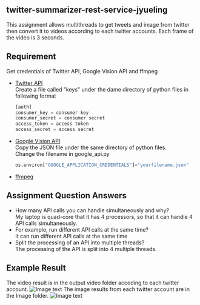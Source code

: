 ## twitter-summarizer-rest-service-jyueling
This assignment allows multithreads to get tweets and image from twitter then convert it to videos according to each twitter accounts. Each frame of the video is 3 seconds.

## Requirement

Get credentials of Twitter API, Google Vision API and ffmpeg

- [Twitter API](https://developer.twitter.com/en/apps)
	<br> Create a file called "keys" under the dame directory of python files in following format
	```python
  [auth]
	consumer_key = consumer key
	consumer_secret = consumer secret
	access_token = access token
	access_secret = access secret
	```
- [Google Vision API](https://cloud.google.com/vision/docs/quickstart-cli?hl=en)
	<br> Copy the JSON file under the same directory of python files.
	<br> Change the filename in google_api.py 
	```python
  os.environ["GOOGLE_APPLICATION_CREDENTIALS"]="yourfilename.json"
  ```
- [ffmpeg](http://ffmpeg.org/)
## Assignment Question Answers

-   How many API calls you can handle simultaneously and why?
    <br>My laptop is quad-core that it has 4 processors, so that it can handle 4 API calls simultaneously.
-   For example, run different API calls at the same time?
    <br>It can run different API calls at the same time
-   Split the processing of an API into multiple threads?
    <br>The processing of the API is split into 4 multiple threads.
	
## Example Result
The video result is in the output video folder accoding to each twitter account. 
![Image text](https://github.com/BUEC500C1/video-jyueling/raw/master/video_result.png)
The image results from each twitter account are in the Image folder.
![Image text](https://github.com/BUEC500C1/video-jyueling/raw/master/image_result.png)

